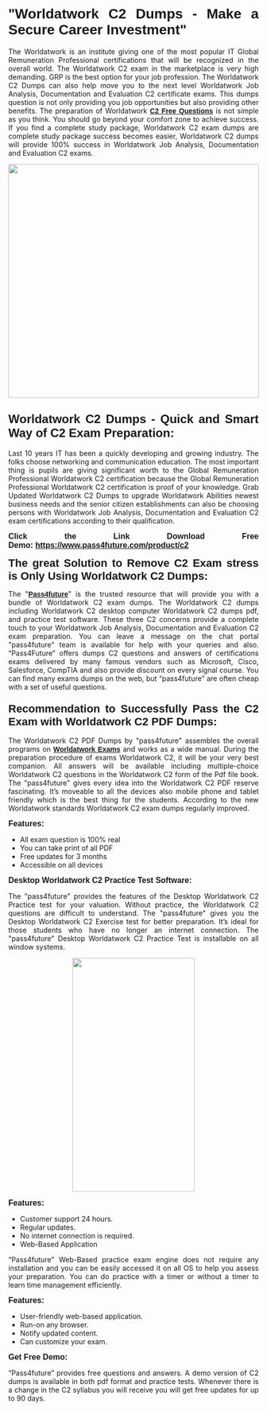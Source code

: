 
<h1 style="text-align: justify;"><span style="font-family:Tahoma,Geneva,sans-serif;"><strong>"Worldatwork C2 Dumps - Make a Secure Career Investment"</strong></span></h1>

<p style="text-align: justify;">The Worldatwork is an institute giving one of the most popular IT Global Remuneration Professional certifications that will be recognized in the overall world. The Worldatwork C2 exam in the marketplace is very high demanding. GRP is the best option for your job profession. The Worldatwork C2 Dumps can also help move you to the next level Worldatwork Job Analysis, Documentation and Evaluation C2 certificate exams. This dumps question is not only providing you job opportunities but also providing other benefits. The preparation of Worldatwork <span style="font-family:Tahoma,Geneva,sans-serif;"><strong><a href="https://www.pass4future.com/questions/worldatwork/c2">C2 Free Questions</a></strong></span> is not simple as you think. You should go beyond your comfort zone to achieve success. If you find a complete study package, Worldatwork C2 exam dumps are complete study package success becomes easier, Worldatwork C2 dumps will provide 100% success in Worldatwork Job Analysis, Documentation and Evaluation C2 exams.</p>

<p style="text-align: justify;"><a href="https://www.pass4future.com/product/c2"><img alt="" src="https://lh3.googleusercontent.com/pw/AM-JKLVhEO4I138wJzOepD3laGU-R1M7eT-OTYdow6pCESip26lSeaxxzS9BVWUKuzj1e3L_MoxCfVgBEvV8ODwl1LGzlZbt6HJm3NXXplPwnYiBfuYM_eQCcVVRMaAwHdsl3AhHOZS-up7mzwmd4i4EpEGq=w1112-h625-no?authuser=0" style="width: 100%; height: 470px;" /></a></p>

<h2 style="text-align: justify;"><span style="font-size:24px;"><strong><span style="font-family:Tahoma,Geneva,sans-serif;">Worldatwork C2 Dumps - Quick and Smart Way of C2 Exam Preparation:</span></strong></span></h2>

<p style="text-align: justify;">Last 10 years IT has been a quickly developing and growing industry. The folks choose networking and communication education. The most important thing is pupils are giving significant worth to the Global Remuneration Professional Worldatwork C2 certification because the Global Remuneration Professional Worldatwork C2 certification is proof of your knowledge. Grab Updated Worldatwork C2 Dumps to upgrade Worldatwork Abilities newest business needs and the senior citizen establishments can also be choosing persons with Worldatwork Job Analysis, Documentation and Evaluation C2 exam certifications according to their qualification.</p>

<p style="text-align: justify;"><strong><span style="font-family:Lucida Sans Unicode,Lucida Grande,sans-serif;"><span style="font-size:16px;">Click the Link Download Free Demo: <a href="https://www.pass4future.com/product/c2">https://www.pass4future.com/product/c2</a></span></span></strong></p>

<p style="text-align: justify;"><strong><span style="font-size:22px;"><span style="font-family:Tahoma,Geneva,sans-serif;">The great Solution to Remove C2 Exam stress is Only Using Worldatwork C2 Dumps:</span></span></strong></p>

<p style="text-align: justify;">The "<span style="font-family:Lucida Sans Unicode,Lucida Grande,sans-serif;"><a href="https://www.pass4future.com/"><strong>Pass4future</strong></a></span>" is the trusted resource that will provide you with a bundle of Worldatwork C2 exam dumps. The Worldatwork C2 dumps including Worldatwork C2 desktop computer Worldatwork C2 dumps pdf, and practice test software. These three C2 concerns provide a complete touch to your Worldatwork Job Analysis, Documentation and Evaluation C2 exam preparation. You can leave a message on the chat portal "pass4future" team is available for help with your queries and also. “Pass4Future” offers dumps C2 questions and answers of certifications exams delivered by many famous vendors such as Microsoft, Cisco, Salesforce, CompTIA and also provide discount on every signal course. You can find many exams dumps on the web, but “pass4future” are often cheap with a set of useful questions.</p>

<h3 style="text-align: justify;"><span style="font-size:22px;"><strong><span style="font-family:Tahoma,Geneva,sans-serif;">Recommendation to Successfully Pass the C2 Exam with Worldatwork C2 PDF Dumps:</span></strong></span></h3>

<p style="text-align: justify;">The Worldatwork C2 PDF Dumps by "pass4future" assembles the overall programs on <span style="font-family:Lucida Sans Unicode,Lucida Grande,sans-serif;"><strong><a href="https://www.pass4future.com/worldatwork">Worldatwork Exams</a></strong></span> and works as a wide manual. During the preparation procedure of exams Worldatwork C2, it will be your very best companion. All answers will be available including multiple-choice Worldatwork C2 questions in the Worldatwork C2 form of the Pdf file book. The "pass4future" gives every idea into the Worldatwork C2 PDF reserve fascinating. It’s moveable to all the devices also mobile phone and tablet friendly which is the best thing for the students. According to the new Worldatwork standards Worldatwork C2 exam dumps regularly improved.</p>

<p style="text-align: justify;"><span style="font-family:Lucida Sans Unicode,Lucida Grande,sans-serif;"><span style="font-size:16px;"><strong>Features:</strong></span></span></p>

<ul>
	<li style="text-align: justify;">All exam question is 100% real</li>
	<li style="text-align: justify;">You can take print of all PDF</li>
	<li style="text-align: justify;">Free updates for 3 months </li>
	<li style="text-align: justify;">Accessible on all devices</li>
</ul>

<p style="text-align: justify;"><span style="font-family:Tahoma,Geneva,sans-serif;"><span style="font-size:16px;"><strong>Desktop Worldatwork C2 Practice Test Software:</strong></span></span></p>

<p style="text-align: justify;">The "pass4future" provides the features of the Desktop Worldatwork C2 Practice test for your valuation. Without practice, the Worldatwork C2 questions are difficult to understand. The "pass4future" gives you the Desktop Worldatwork C2 Exercise test for better preparation. It’s ideal for those students who have no longer an internet connection. The "pass4future" Desktop Worldatwork C2 Practice Test is installable on all window systems.</p>

<p style="text-align: center;"><a href="https://www.pass4future.com/product/c2"><img alt="" src="https://lh3.googleusercontent.com/pw/AM-JKLV3yUm3jiqqIo1xIsj1VJ_UeysYexQY-pRYO0rIFl3vg11QZioN-gzffpw2AfKqFynWuvoXOreWrWS0swpr4xmOSWfwII2jvatteuqrfxiWGFBSHPiZUCoi33jqeymK5dmu-0enyX6tayRCAMHw05jv=s625-no?authuser=0" style="width: 70%; height: 470px;" /></a></p>

<p style="text-align: justify;"><span style="font-size:16px;"><span style="font-family:Lucida Sans Unicode,Lucida Grande,sans-serif;"><strong>Features:</strong></span></span></p>

<ul>
	<li style="text-align: justify;">Customer support 24 hours. </li>
	<li style="text-align: justify;">Regular updates. </li>
	<li style="text-align: justify;">No internet connection is required.</li>
	<li style="text-align: justify;">Web-Based Application</li>
</ul>

<p style="text-align: justify;">“Pass4future” Web-Based practice exam engine does not require any installation and you can be easily accessed it on all OS to help you assess your preparation. You can do practice with a timer or without a timer to learn time management efficiently.</p>

<p style="text-align: justify;"><strong><span style="font-size:16px;"><span style="font-family:Lucida Sans Unicode,Lucida Grande,sans-serif;">Features:</span></span></strong></p>

<ul>
	<li style="text-align: justify;">User-friendly web-based application.</li>
	<li style="text-align: justify;">Run-on any browser. </li>
	<li style="text-align: justify;">Notify updated content.</li>
	<li style="text-align: justify;">Can customize your exam.</li>
</ul>

<p style="text-align: justify;"><span style="font-size:16px;"><span style="font-family:Lucida Sans Unicode,Lucida Grande,sans-serif;"><strong>Get Free Demo:</strong></span></span></p>

<p style="text-align: justify;">“Pass4future” provides free questions and answers. A demo version of C2 dumps is available in both pdf format and practice tests. Whenever there is a change in the C2 syllabus you will receive you will get free updates for up to 90 days. </p>

